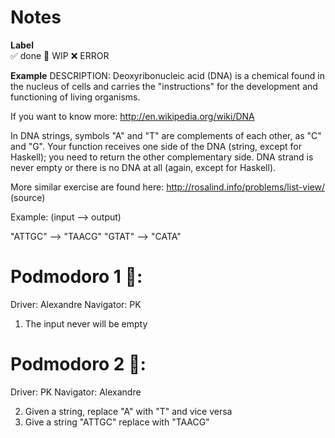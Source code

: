 # Notes

**Label**  
✅ done 🚧 WIP ❌ ERROR

**Example**
DESCRIPTION:
Deoxyribonucleic acid (DNA) is a chemical found in the nucleus of cells and carries the "instructions" for the development and functioning of living organisms.

If you want to know more: http://en.wikipedia.org/wiki/DNA

In DNA strings, symbols "A" and "T" are complements of each other, as "C" and "G". Your function receives one side of the DNA (string, except for Haskell); you need to return the other complementary side. DNA strand is never empty or there is no DNA at all (again, except for Haskell).

More similar exercise are found here: http://rosalind.info/problems/list-view/ (source)

Example: (input --> output)

"ATTGC" --> "TAACG"
"GTAT" --> "CATA"

# Podmodoro 1 🍅:
Driver: Alexandre
Navigator: PK

1. The input never will be empty

# Podmodoro 2 🍅:
Driver: PK
Navigator: Alexandre

2. Given a string, replace "A" with "T" and vice versa
3. Give a string "ATTGC" replace with "TAACG"

